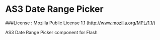 AS3 Date Range Picker
===============
###License : Mozilla Public License 1.1   (http://www.mozilla.org/MPL/1.1/)

AS3 Date Range Picker component for Flash

